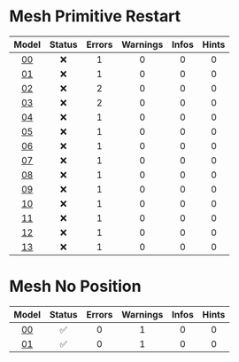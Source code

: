 # Mesh  Primitive Restart
| Model | Status | Errors | Warnings | Infos | Hints |
| :---: | :---: | :---: | :---: | :---: | :---: |
| [00](Mesh_PrimitiveRestart/ValidatorResults/Mesh_PrimitiveRestart_00.json) | :x: | 1 | 0 | 0 | 0 |
| [01](Mesh_PrimitiveRestart/ValidatorResults/Mesh_PrimitiveRestart_01.json) | :x: | 1 | 0 | 0 | 0 |
| [02](Mesh_PrimitiveRestart/ValidatorResults/Mesh_PrimitiveRestart_02.json) | :x: | 2 | 0 | 0 | 0 |
| [03](Mesh_PrimitiveRestart/ValidatorResults/Mesh_PrimitiveRestart_03.json) | :x: | 2 | 0 | 0 | 0 |
| [04](Mesh_PrimitiveRestart/ValidatorResults/Mesh_PrimitiveRestart_04.json) | :x: | 1 | 0 | 0 | 0 |
| [05](Mesh_PrimitiveRestart/ValidatorResults/Mesh_PrimitiveRestart_05.json) | :x: | 1 | 0 | 0 | 0 |
| [06](Mesh_PrimitiveRestart/ValidatorResults/Mesh_PrimitiveRestart_06.json) | :x: | 1 | 0 | 0 | 0 |
| [07](Mesh_PrimitiveRestart/ValidatorResults/Mesh_PrimitiveRestart_07.json) | :x: | 1 | 0 | 0 | 0 |
| [08](Mesh_PrimitiveRestart/ValidatorResults/Mesh_PrimitiveRestart_08.json) | :x: | 1 | 0 | 0 | 0 |
| [09](Mesh_PrimitiveRestart/ValidatorResults/Mesh_PrimitiveRestart_09.json) | :x: | 1 | 0 | 0 | 0 |
| [10](Mesh_PrimitiveRestart/ValidatorResults/Mesh_PrimitiveRestart_10.json) | :x: | 1 | 0 | 0 | 0 |
| [11](Mesh_PrimitiveRestart/ValidatorResults/Mesh_PrimitiveRestart_11.json) | :x: | 1 | 0 | 0 | 0 |
| [12](Mesh_PrimitiveRestart/ValidatorResults/Mesh_PrimitiveRestart_12.json) | :x: | 1 | 0 | 0 | 0 |
| [13](Mesh_PrimitiveRestart/ValidatorResults/Mesh_PrimitiveRestart_13.json) | :x: | 1 | 0 | 0 | 0 |
# Mesh  No Position
| Model | Status | Errors | Warnings | Infos | Hints |
| :---: | :---: | :---: | :---: | :---: | :---: |
| [00](Mesh_NoPosition/ValidatorResults/Mesh_NoPosition_00.json) | :white_check_mark: | 0 | 1 | 0 | 0 |
| [01](Mesh_NoPosition/ValidatorResults/Mesh_NoPosition_01.json) | :white_check_mark: | 0 | 1 | 0 | 0 |